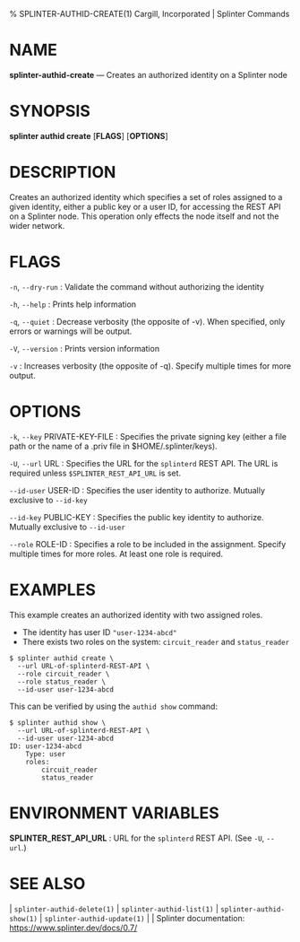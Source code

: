 % SPLINTER-AUTHID-CREATE(1) Cargill, Incorporated | Splinter Commands
<!--
  Copyright 2018-2021 Cargill Incorporated
  Licensed under Creative Commons Attribution 4.0 International License
  https://creativecommons.org/licenses/by/4.0/
-->

NAME
====

**splinter-authid-create** — Creates an authorized identity on a Splinter node

SYNOPSIS
========
**splinter authid create** \[**FLAGS**\] \[**OPTIONS**\]

DESCRIPTION
===========
Creates an authorized identity which specifies a set of roles assigned to a
given identity, either a public key or a user ID, for accessing the REST API on
a Splinter node. This operation only effects the node itself and not the wider
network.

FLAGS
=====
`-n`, `--dry-run`
: Validate the command without authorizing the identity

`-h`, `--help`
: Prints help information

`-q`, `--quiet`
: Decrease verbosity (the opposite of -v). When specified, only errors or
  warnings will be output.

`-V`, `--version`
: Prints version information

`-v`
: Increases verbosity (the opposite of -q). Specify multiple times for more
  output.

OPTIONS
=======
`-k`, `--key` PRIVATE-KEY-FILE
: Specifies the private signing key (either a file path or the name of a
  .priv file in $HOME/.splinter/keys).

`-U`, `--url` URL
: Specifies the URL for the `splinterd` REST API. The URL is required unless
  `$SPLINTER_REST_API_URL` is set.

`--id-user` USER-ID
: Specifies the user identity to authorize. Mutually exclusive to `--id-key`

`--id-key` PUBLIC-KEY
: Specifies the public key identity to authorize. Mutually exclusive to
  `--id-user`

`--role` ROLE-ID
: Specifies a role to be included in the assignment. Specify multiple times for
  more roles. At least one role is required.

EXAMPLES
========
This example creates an authorized identity with two assigned roles.

* The identity has user ID `"user-1234-abcd"`
* There exists two roles on the system: `circuit_reader` and `status_reader`

```
$ splinter authid create \
  --url URL-of-splinterd-REST-API \
  --role circuit_reader \
  --role status_reader \
  --id-user user-1234-abcd
```

This can be verified by using the `authid show` command:

```
$ splinter authid show \
  --url URL-of-splinterd-REST-API \
  --id-user user-1234-abcd
ID: user-1234-abcd
    Type: user
    roles:
        circuit_reader
        status_reader
```

ENVIRONMENT VARIABLES
=====================
**SPLINTER_REST_API_URL**
: URL for the `splinterd` REST API. (See `-U`, `--url`.)

SEE ALSO
========
| `splinter-authid-delete(1)`
| `splinter-authid-list(1)`
| `splinter-authid-show(1)`
| `splinter-authid-update(1)`
|
| Splinter documentation: https://www.splinter.dev/docs/0.7/
